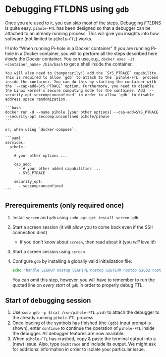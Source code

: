 # Debugging FTLDNS using `gdb`

Once you are used to it, you can skip most of the steps. Debugging *FTL*DNS is quite easy. `pihole-FTL` has been designed so that a debugger can be attached to an already running process. This will give you insights into how software (not limited to `pihole-FTL`) works.

<!-- markdownlint-disable code-block-style -->
!!! info "When running Pi-hole in a Docker container"
    If you are running Pi-hole in a Docker container, you will to perform all the steps described here *inside* the Docker container. You can use, e.g., `docker exec -it <container_name> /bin/bash` to get a shell inside the container.

    You will also need to (temporarily!) add the `SYS_PTRACE` capability. This is required to allow `gdb` to attach to the `pihole-FTL` process inside the container. You can do this by starting the container with the `--cap-add=SYS_PTRACE` option. Furthermore, you need to disable the Linux kernel's secure computing mode for the container. Add `--security-opt seccomp:unconfined` in order to allow `gdb` to disable address space randomization.

    ```bash
    docker run -d --name pihole [your other options] --cap-add=SYS_PTRACE --security-opt seccomp:unconfined pihole/pihole
    ```

    or, when using `docker-compose`:

    ```yaml
    services:
      pihole:

        # your other options ...

        cap_add:
          - # your other added capabilities ...
          - SYS_PTRACE

        security_opt:
          - seccomp:unconfined
    ```
<!-- markdownlint-enable code-block-style -->

## Prerequirements (only required once)

1. Install `screen` and `gdb` using `sudo apt-get install screen gdb`
2. Start a screen session (it will allow you to come back even if the SSH connection died)
    * If you don't know about `screen`, then read about it (you *will* love it!)
3. Start a screen session using `screen`
4. Configure `gdb` by installing a globally valid initialization file:

    ```bash
    echo "handle SIGHUP nostop SIGPIPE nostop SIGTERM nostop SIG32 nostop SIG34 nostop SIG35 nostop SIG41 nostop" | sudo tee /root/.gdbinit
    ```

    You can omit this step, however, you will have to remember to run the quoted line on *every start* of `gdb` in order to properly debug FTL.

## Start of debugging session

1. Use `sudo gdb -p $(cat /run/pihole-FTL.pid)` to attach the debugger to the already running `pihole-FTL` process
2. Once loading of the symbols has finished (the `(gdb)` input prompt is shown), enter `continue` to continue the operation of `pihole-FTL` inside the debugger. All debugger features are now available.
3. When `pihole-FTL` has crashed, copy & paste the terminal output into a (new) issue. Also, type `backtrace` and include its output. We might ask for additional information in order to isolate your particular issue.

<!-- When you want to detach the debugger from `FTL` without terminating the process, you can hit `Ctrl+C` and enter `detach` followed by `quit`. -->
